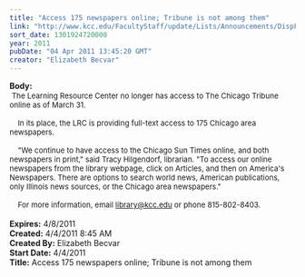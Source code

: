 ```yaml
---
title: "Access 175 newspapers online; Tribune is not among them"
link: "http://www.kcc.edu/FacultyStaff/update/Lists/Announcements/DispForm.aspx?ID=198"
sort_date: 1301924720000
year: 2011
pubDate: "04 Apr 2011 13:45:20 GMT"
creator: "Elizabeth Becvar"
---
```


<div><b>Body:</b> <div class=ExternalClassED7889BB4180458A96FB811A7E49D2F0><div> <font size=2>The Learning Resource Center no longer has access to The Chicago Tribune online as of March 31.</font></div>
<div><font size=2> <br>    In its place, the LRC is providing full-text access to 175 Chicago area newspapers. </font></div><font size=2>
<div><br>    &quot;We continue to have access to the Chicago Sun Times online, and both newspapers in print,&quot; said Tracy Hilgendorf, librarian. &quot;To access our online newspapers from the library webpage, click on Articles, and then on America's Newspapers. There are options to search world news, American publications, only Illinois news sources, or the Chicago area newspapers.&quot;</div>
<div><br>    For more information, email </font><a href="mailto:library@kcc.edu"><font size=2>library@kcc.edu</font></a><font size=2> or phone 815-802-8403.</font></div>
<div> </div></div></div>
<div><b>Expires:</b> 4/8/2011</div>
<div><b>Created:</b> 4/4/2011 8:45 AM</div>
<div><b>Created By:</b> Elizabeth Becvar</div>
<div><b>Start Date:</b> 4/4/2011</div>
<div><b>Title:</b> Access 175 newspapers online; Tribune is not among them</div>
